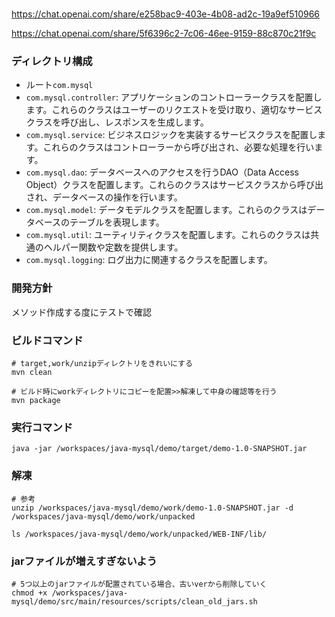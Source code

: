 # 
https://chat.openai.com/share/e258bac9-403e-4b08-ad2c-19a9ef510966

https://chat.openai.com/share/5f6396c2-7c06-46ee-9159-88c870c21f9c

### ディレクトリ構成
- ルート`com.mysql`
- `com.mysql.controller`: アプリケーションのコントローラークラスを配置します。これらのクラスはユーザーのリクエストを受け取り、適切なサービスクラスを呼び出し、レスポンスを生成します。
- `com.mysql.service`: ビジネスロジックを実装するサービスクラスを配置します。これらのクラスはコントローラーから呼び出され、必要な処理を行います。
- `com.mysql.dao`: データベースへのアクセスを行うDAO（Data Access Object）クラスを配置します。これらのクラスはサービスクラスから呼び出され、データベースの操作を行います。
- `com.mysql.model`: データモデルクラスを配置します。これらのクラスはデータベースのテーブルを表現します。
- `com.mysql.util`: ユーティリティクラスを配置します。これらのクラスは共通のヘルパー関数や定数を提供します。
- `com.mysql.logging`: ログ出力に関連するクラスを配置します。


### 開発方針
メソッド作成する度にテストで確認

### ビルドコマンド
```
# target,work/unzipディレクトリをきれいにする
mvn clean

# ビルド時にworkディレクトリにコピーを配置>>解凍して中身の確認等を行う
mvn package
```

### 実行コマンド
```
java -jar /workspaces/java-mysql/demo/target/demo-1.0-SNAPSHOT.jar
```

### 解凍
```
# 参考
unzip /workspaces/java-mysql/demo/work/demo-1.0-SNAPSHOT.jar -d /workspaces/java-mysql/demo/work/unpacked

ls /workspaces/java-mysql/demo/work/unpacked/WEB-INF/lib/
```

### jarファイルが増えすぎないよう
```
# 5つ以上のjarファイルが配置されている場合、古いverから削除していく
chmod +x /workspaces/java-mysql/demo/src/main/resources/scripts/clean_old_jars.sh
```
